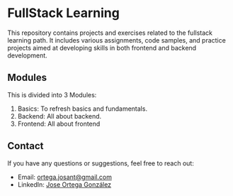 # FullStack Learning

This repository contains projects and exercises related to the fullstack learning path. It includes various assignments, code samples, and practice projects aimed at developing skills in both frontend and backend development.

## Modules

This is divided into 3 Modules:
1. Basics: To refresh basics and fundamentals.
2. Backend: All about backend.
3. Frontend: All about frontend

## Contact

If you have any questions or suggestions, feel free to reach out:

- Email: [ortega.josant@gmail.com](mailto:ortega.josant@gmail.com)
- LinkedIn: [Jose Ortega González](https://www.linkedin.com/in/ortegajosant)
